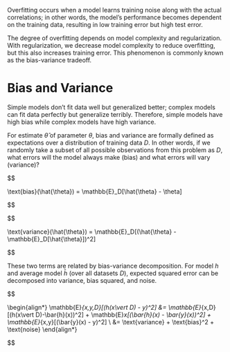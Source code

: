

Overfitting occurs when a model learns training noise along with the actual correlations; in other words, the model’s performance becomes dependent on the training data, resulting in low training error but high test error.

The degree of overfitting depends on model complexity and regularization. With regularization, we decrease model complexity to reduce overfitting, but this also increases training error. This phenomenon is commonly known as the bias-variance tradeoff.

# Bias and Variance
Simple models don’t fit data well but generalized better; complex models can fit data perfectly but generalize terribly. Therefore, simple models have high bias while complex models have high variance.

For estimate $\hat{\theta}$ of parameter $\theta$, bias and variance are formally defined as expectations over a distribution of training data $D$. In other words, if we randomly take a subset of all possible observations from this problem as $D$, what errors will the model always make (bias) and what errors will vary (variance)?

$$

 \text{bias}(\hat{\theta}) = \mathbb{E}_D[\hat{\theta} - \theta] 

$$


$$

 \text{variance}(\hat{\theta}) = \mathbb{E}_D[(\hat{\theta} - \mathbb{E}_D[\hat{\theta}])^2] 

$$

These two terms are related by bias-variance decomposition. For model $h$ and average model $\bar{h}$ (over all datasets $D$), expected squared error can be decomposed into variance, bias squared, and noise.

$$

 \begin{align*} \mathbb{E}_{x,y,D}[(h(x\vert D) - y)^2] &= \mathbb{E}_{x,D}[(h(x\vert D)-\bar{h}(x))^2] + \mathbb{E}_x[(\bar{h}(x) - \bar{y}(x))^2] + \mathbb{E}_{x,y}[(\bar{y}(x) - y)^2] \\ &=  \text{variance} + \text{bias}^2 + \text{noise} \end{align*}

$$



